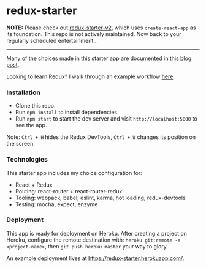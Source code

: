 # redux-starter

**NOTE:** Please check out [redux-starter-v2](https://github.com/marcgarreau/redux-starter-v2), which uses `create-react-app`
as its foundation. This repo is not actively maintained. Now back to your regularly scheduled entertainment...

---

Many of the choices made in this starter app are documented in this [blog post](https://quickleft.com/blog/redux-in-plain-english-building-boilerplate/).

Looking to learn Redux? I walk through an example workflow [here](https://quickleft.com/blog/redux-plain-english-workflow/).

### Installation
- Clone this repo.
- Run `npm install` to install dependencies.
- Run `npm start` to start the dev server and visit `http://localhost:5000` to see the app.

Note: `Ctrl + H` hides the Redux DevTools, `Ctrl + W` changes its position on the screen.

### Technologies
This starter app includes my choice configuration for:
- React + Redux
- Routing: react-router + react-router-redux
- Tooling: webpack, babel, eslint, karma, hot loading, redux-devtools
- Testing: mocha, expect, enzyme

### Deployment
This app is ready for deployment on Heroku. After creating a project on Heroku,
configure the remote destination with: `heroku git:remote -a <project-name>`,
then `git push heroku master` your way to glory.

An example deployment lives at https://redux-starter.herokuapp.com/.

